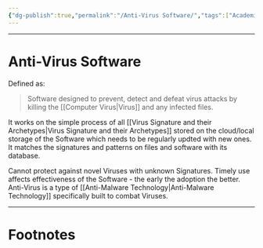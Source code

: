 ```yaml
---
{"dg-publish":true,"permalink":"/Anti-Virus Software/","tags":["Academics","CyberSec"]}
---
```



---
# Anti-Virus Software
Defined as:
> Software designed to prevent, detect and defeat virus attacks by killing the [[Computer Virus\|Virus]] and any infected files.

It works on the simple process of all [[Virus Signature and their Archetypes\|Virus Signature and their Archetypes]] stored on the cloud/local storage of the Software which needs to be regularly updted with new ones. It matches the signatures and patterns on files and software with its database.

Cannot protect against novel Viruses with unknown Signatures. Timely use affects effectiveness of the Software - the early the adoption the better.
Anti-Virus is a type of [[Anti-Malware Technology\|Anti-Malware Technology]] specifically built to combat Viruses.

---
# Footnotes